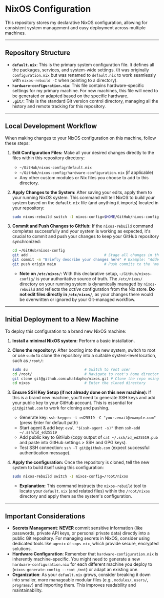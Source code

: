 # NixOS Configuration

This repository stores my declarative NixOS configuration, allowing for consistent system management and easy deployment across multiple machines.

---

## Repository Structure

* **`default.nix`**: This is the primary system configuration file. It defines all the packages, services, and system-wide settings. (It was originally `configuration.nix` but was renamed to `default.nix` to work seamlessly with `nixos-rebuild -I` when pointing to a directory).
* **`hardware-configuration.nix`**: This file contains hardware-specific settings for my primary machine. For new machines, this file will need to be generated or adapted based on the specific hardware.
* **`.git/`**: This is the standard Git version control directory, managing all the history and remote tracking for this repository.

---

## Local Development Workflow

When making changes to your NixOS configuration on this machine, follow these steps:

1.  **Edit Configuration Files:**
    Make all your desired changes directly to the files within this repository directory:
    * `~/GitHub/nixos-config/default.nix`
    * `~/GitHub/nixos-config/hardware-configuration.nix` (if applicable)
    * Any other custom modules or Nix files you choose to add to this directory.

2.  **Apply Changes to the System:**
    After saving your edits, apply them to your running NixOS system. This command will tell NixOS to build your system based on the `default.nix` file (and anything it imports) located in your repository:
    ```bash
    sudo nixos-rebuild switch -I nixos-config=$HOME/GitHub/nixos-config
    ```

3.  **Commit and Push Changes to GitHub:**
    If the `nixos-rebuild` command completes successfully and your system is working as expected, it's crucial to commit and push your changes to keep your GitHub repository synchronized:
    ```bash
    cd ~/GitHub/nixos-config
    git add .                                 # Stage all changes in the directory
    git commit -m "Briefly describe your changes here" # Example: "Added new user program and updated desktop environment."
    git push origin main                      # Push commits to the 'main' branch on GitHub
    ```
    * **Note on `/etc/nixos/`**: With this declarative setup, `~/GitHub/nixos-config/` is your authoritative source of truth. The `/etc/nixos/` directory on your running system is dynamically managed by `nixos-rebuild` and reflects the *active* configuration from the Nix store. **Do not edit files directly in `/etc/nixos/`**, as your changes there would be overwritten or ignored by your Git-managed workflow.

---

## Initial Deployment to a New Machine

To deploy this configuration to a brand new NixOS machine:

1.  **Install a minimal NixOS system:** Perform a basic installation.
2.  **Clone the repository:**
    After booting into the new system, switch to root or use `sudo` to clone the repository into a suitable system-level location, such as `/root/`:
    ```bash
    sudo su                          # Switch to root user
    cd /root/                        # Navigate to root's home directory
    git clone git@github.com:whatdapho/nixos.git # Clone the repo using SSH
    cd nixos                         # Enter the cloned directory
    ```
3.  **Ensure SSH Key Setup (if not already done on this new machine):**
    If this is a brand new machine, you'll need to generate SSH keys and add your public key to your GitHub account. This is essential for `git@github.com` to work for cloning and pushing.
    * Generate key: `ssh-keygen -t ed25519 -C "your.email@example.com"` (press Enter for default path)
    * Start agent & add key: `eval "$(ssh-agent -s)"` then `ssh-add ~/.ssh/id_ed25519`
    * Add public key to GitHub (copy output of `cat ~/.ssh/id_ed25519.pub` and paste into GitHub settings > SSH and GPG keys).
    * Test SSH connection: `ssh -T git@github.com` (expect successful authentication message).

4.  **Apply the configuration:**
    Once the repository is cloned, tell the new system to build itself using this configuration:
    ```bash
    sudo nixos-rebuild switch -I nixos-config=/root/nixos
    ```
    * **Explanation:** This command instructs the `nixos-rebuild` tool to locate your `default.nix` (and related files) within the `/root/nixos` directory and apply them as the system's configuration.

---

## Important Considerations

* **Secrets Management**: **NEVER** commit sensitive information (like passwords, private API keys, or personal private data) directly into a public Git repository. For managing secrets in NixOS, consider using dedicated tools like `agenix` or `sops-nix`, which provide secure, encrypted solutions.
* **Hardware Configuration**: Remember that `hardware-configuration.nix` is inherently machine-specific. You might need to generate a new `hardware-configuration.nix` for each different machine you deploy to (`nixos-generate-config --root /mnt`) or adapt an existing one.
* **Organization**: As your `default.nix` grows, consider breaking it down into smaller, more manageable modular files (e.g., `modules/`, `users/`, `programs/`) and importing them. This improves readability and maintainability.
